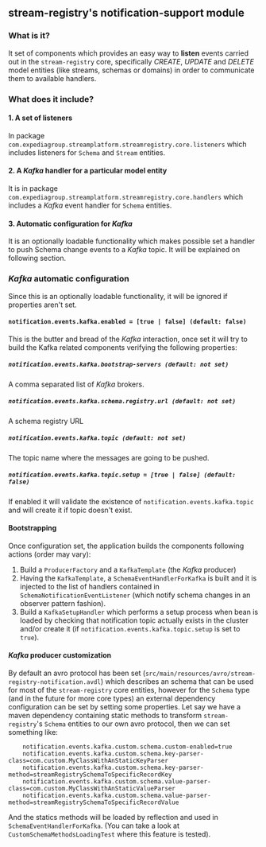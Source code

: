 ## stream-registry's notification-support module
### What is it?
It set of components which provides an easy way to **listen** events carried out in the `stream-registry` core, 
specifically _CREATE_, _UPDATE_ and _DELETE_ model entities (like streams, schemas or domains) in order to communicate
them to available handlers.

### What does it include?
#### 1. A set of listeners
In package `com.expediagroup.streamplatform.streamregistry.core.listeners` which includes listeners for `Schema` and 
`Stream` entities.

#### 2. A _Kafka_ handler for a particular model entity
It is in package `com.expediagroup.streamplatform.streamregistry.core.handlers` which includes a _Kafka_ event handler 
for `Schema` entities.

#### 3. Automatic configuration for _Kafka_
It is an optionally loadable functionality which makes possible set a handler to push Schema change events to a _Kafka_ 
topic. It will be explained on following section.

### _Kafka_ automatic configuration
Since this is an optionally loadable functionality, it will be ignored if properties aren't set.

#### `notification.events.kafka.enabled = [true | false] (default: false)`
This is the butter and bread of the _Kafka_ interaction, once set it will try to build the Kafka related components 
verifying the following properties:

##### `notification.events.kafka.bootstrap-servers (default: not set)`
A comma separated list of _Kafka_ brokers.

##### `notification.events.kafka.schema.registry.url (default: not set)`
A schema registry URL

##### `notification.events.kafka.topic (default: not set)`
The topic name where the messages are going to be pushed.

##### `notification.events.kafka.topic.setup = [true | false] (default: false)`
If enabled it will validate the existence of `notification.events.kafka.topic` and will create it if topic doesn't 
exist.
#### Bootstrapping
Once configuration set, the application builds the components following actions (order may vary):

1. Build a `ProducerFactory` and a `KafkaTemplate` (the _Kafka_ producer)
2. Having the `KafkaTemplate`, a `SchemaEventHandlerForKafka` is built and it is injected to the list of handlers 
contained in `SchemaNotificationEventListener` (which notify schema changes in an observer pattern fashion).
3. Build a `KafkaSetupHandler` which performs a setup process when bean is loaded by checking that notification topic 
actually exists in the cluster and/or create it (if `notification.events.kafka.topic.setup` is set to `true`).

#### _Kafka_ producer customization
By default an avro protocol has been set (`src/main/resources/avro/stream-registry-notification.avdl`) which describes 
an schema that can be used for most of the `stream-registry` core entities, however for the `Schema` type (and in the 
future for more core types) an external dependency configuration can be set by setting some properties.
Let say we have a maven dependency containing static methods to transform `stream-registry`'s `Schema` entities to our 
own avro protocol, then we can set something like:

```
    notification.events.kafka.custom.schema.custom-enabled=true
    notification.events.kafka.custom.schema.key-parser-class=com.custom.MyClassWithAnStaticKeyParser
    notification.events.kafka.custom.schema.key-parser-method=streamRegistrySchemaToSpecificRecordKey
    notification.events.kafka.custom.schema.value-parser-class=com.custom.MyClassWithAnStaticValueParser
    notification.events.kafka.custom.schema.value-parser-method=streamRegistrySchemaToSpecificRecordValue
```

And the statics methods will be loaded by reflection and used in `SchemaEventHandlerForKafka`. (You can take a look at
`CustomSchemaMethodsLoadingTest` where this feature is tested).